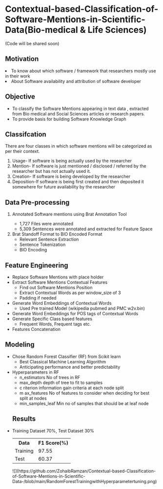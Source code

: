 # Contextual-based-Classification-of-Software-Mentions-in-Scientific-Data(Bio-medical & Life Sciences)
(Code will be shared soon)
<h2>Motivation</h2>
<li>
To know about which software / framework that researchers mostly use in their work</li>
<li>About Software availability and attribution of software developer</li>

<h2>Objective</h2>
<ul>
<li>To classify the Software Mentions appearing in text data , extracted from Bio medical and Social
Sciences articles or research papers.</li>
<li>To provide basis for building Software Knowledge Graph</li>
</ul>
<h2>Classifcation</h2>
There are four classes in which software mentions will be categorized as per their context.
<ol>
<li>Usage- If software is being actually used by the researcher</li>
<li>Mention- If software is just mentioned / disclosed / referred by the researcher but has not
actually used it.</li>
<li>Creation- If software is being developed by the researcher</li>
<li>Deposition-If software is being first created and then deposited it somewhere for future
availability by the researcher</li>
</ol>

<h2>Data Pre-processing</h2>
<ol>
  <li>Annotated Software mentions using Brat Annotation Tool</li>
  <ul>
    <li> 1,727 Files were annotated</li>
    <li>5,309 Sentences were annotated and extracted for Feature Space</li>
  </ul>
<li>Brat Standoff Format to BIO Encoded Format
<ul>
  <li>Relevant Sentence Extraction</li>
  <li>Sentence Tokenization</li>
  <li>BIO Encoding</li>
  </li>
</ol>

<h2>Feature Engineering</h2>
<ul>
  <li>Replace Software Mentions with place holder</li>
 <li>Extract Software Mentions Contextual Features
  <ul><li>Find out Software Mentions Position</li>
  <li>Extract Contextual Words as per window_size of 3</li>
    <li>Padding if needed</li></ul></li>
   
<li>Generate Word Embeddings of Contextual Words
<ul><li>Used Pre trained Model (wikipedia pubmed and PMC w2v.bin)
  </li></ul>
 <li>Generate Word Embeddings for POS tags of Contextual Words
  </li>
<li>Generate Specific Class based features
  <ul><li>Frequent Words, Frequent tags etc.</li></ul>
  </li>
<li>Features Concatenation</li>
</ul>
<h2>Modeling</h2>
<ul>
<li>Chose Random Forest Classifier (RF) from Scikit learn
<ul>
  <li>Best Classical Machine Learning Algorithm</li>
  <li>Anticipating performance and better predictability</li>
  </ul>
  </li>
  <li>Hyperparameters in RF
    <ul>
      <li>n_estimators No of trees in RF</li>
<li>max_depth depth of tree to fit to samples</li>
<li>c riterion information gain criteria at each node split</li>
<li>m ax_features No of features to consider when deciding for best split at nodes</li>
      <li>min_samples_leaf Min no of samples that should be at leaf node</li></ul>
  </li>
  <h2>Results</h2>
  <li>Training Dataset 70%, Test Dataset 30%</li>
  
  
  <table>
  <tr>
    <th>Data</th>
    <th>F1 Score(%)</th>
  </tr>
  <tr>
    <td>Training</td>
    <td>97.55</td>
  </tr>
  <tr>
    <td>Test</td>
    <td>60.37</td>
  </tr>
    </table>
 ![](https://github.com/ZohaibRamzan/Contextual-based-Classification-of-Software-Mentions-in-Scientific-Data-/blob/main/RandomForestTrainingwithHyperparametertuning.png)
